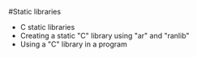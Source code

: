 #Static libraries

- C static libraries
- Creating a static "C" library using "ar" and "ranlib"
- Using a "C" library in a program